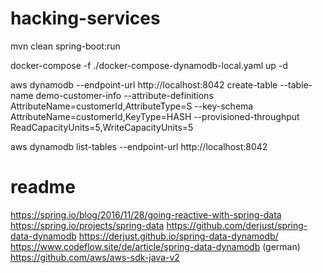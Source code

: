 # hacking-services

mvn clean spring-boot:run

docker-compose -f ./docker-compose-dynamodb-local.yaml up -d

aws dynamodb --endpoint-url http://localhost:8042 create-table --table-name demo-customer-info --attribute-definitions AttributeName=customerId,AttributeType=S --key-schema AttributeName=customerId,KeyType=HASH --provisioned-throughput ReadCapacityUnits=5,WriteCapacityUnits=5

aws dynamodb list-tables --endpoint-url http://localhost:8042


# readme
https://spring.io/blog/2016/11/28/going-reactive-with-spring-data
https://spring.io/projects/spring-data
https://github.com/derjust/spring-data-dynamodb
https://derjust.github.io/spring-data-dynamodb/
https://www.codeflow.site/de/article/spring-data-dynamodb (german)
https://github.com/aws/aws-sdk-java-v2